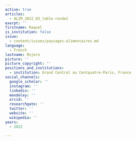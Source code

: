 ```yaml
---
active: true
articles:
  - ALIM_2022_03_table-ronde1
exerpt: ''
firstname: Raquel
is_institution: false
issue:
  - content/issues/paysages-alimentaires.md
language:
  - French
lastname: Rojero
picture: ''
picture_copyright: ''
positions_and_institutions:
  - institution: Grand Central au Centquatre-Paris, France
social_channels:
  google_scholar: ''
  instagram: ''
  linkedin: ''
  mendeley: ''
  orcid: ''
  researchgate: ''
  twitter: ''
  website: ''
  wikipedia: ''
years:
  - 2022

---
```

